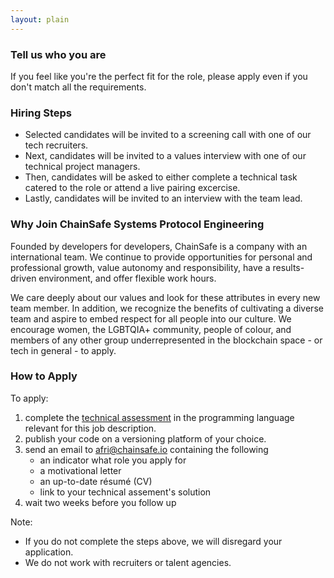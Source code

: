 ```yaml
---
layout: plain
---
```


### Tell us who you are

If you feel like you're the perfect fit for the role, please apply even if you
don't match all the requirements.

### Hiring Steps

- Selected candidates will be invited to a screening call with one of our
  tech recruiters.
- Next, candidates will be invited to a values interview with one of our
  technical project managers.
- Then, candidates will be asked to either complete a technical task catered
  to the role or attend a live pairing excercise.
- Lastly, candidates will be invited to an interview with the team lead.

### Why Join ChainSafe Systems Protocol Engineering

Founded by developers for developers, ChainSafe is a company with an
international team. We continue to provide opportunities for personal and
professional growth, value autonomy and responsibility, have a results-driven
environment, and offer flexible work hours.

We care deeply about our values and look for these attributes in every new team
member. In addition, we recognize the benefits of cultivating a diverse team and
aspire to embed respect for all people into our culture. We encourage women, the
LGBTQIA+ community, people of colour, and members of any other group
underrepresented in the blockchain space - or tech in general - to apply.

### How to Apply

To apply:

1. complete the [technical assessment](/task.html)
   in the programming language relevant for this job description.
2. publish your code on a versioning platform of your choice.
3. send an email to <afri@chainsafe.io> containing the following
   - an indicator what role you apply for
   - a motivational letter
   - an up-to-date résumé (CV)
   - link to your technical assement's solution
4. wait two weeks before you follow up

Note:

- If you do not complete the steps above, we will disregard your application.
- We do not work with recruiters or talent agencies.

